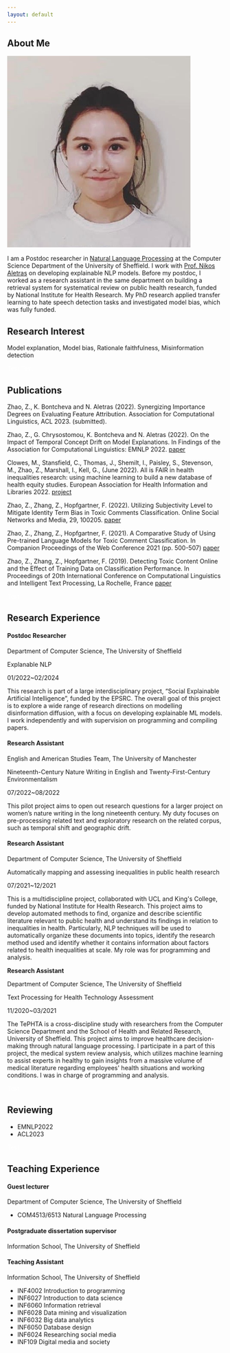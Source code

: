 ```yaml
---
layout: default
---
```


## About Me

<img class="profile-picture" src="avatar.jpg">

I am a Postdoc researcher in [Natural Language Processing](https://www.sheffield.ac.uk/dcs/research/groups/natural-language-processing) at the Computer Science Department of the University of Sheffield. I work with [Prof. Nikos Aletras](https://nikosaletras.com/) on developing explainable NLP models. Before my postdoc, I worked as a research assistant in the same department on building a retrieval system for systematical review on public health research, funded by National Institute for Health Research.
My PhD research applied transfer learning to hate speech detection tasks and investigated model bias, which was fully funded.

## Research Interest

Model explanation, Model bias, Rationale faithfulness, Misinformation detection



<font color=White>Test</font>
<font color=White>Test</font>

## Publications

Zhao, Z., K. Bontcheva and N. Aletras (2022). Synergizing Importance Degrees on Evaluating Feature Attribution. Association for Computational Linguistics, ACL 2023. (submitted).

Zhao, Z., G. Chrysostomou, K. Bontcheva and N. Aletras (2022). On the Impact of Temporal Concept Drift on Model Explanations. In Findings of the Association for Computational Linguistics: EMNLP 2022. [paper](https://aclanthology.org/2022.findings-emnlp.298/)

Clowes, M., Stansfield, C., Thomas, J., Shemilt, I., Paisley, S., Stevenson, M., Zhao, Z., Marshall, I., Kell, G., (June 2022). All is FAIR in health inequalities research: using machine learning to build a new database of health equity studies. European Association for Health Information and Libraries 2022. [project](https://eppi.ioe.ac.uk/eppi-vis/Fair)

Zhao, Z., Zhang, Z., Hopfgartner, F. (2022). Utilizing Subjectivity Level to Mitigate Identity Term Bias in Toxic Comments Classification. Online Social Networks and Media, 29, 100205. [paper](https://www.sciencedirect.com/science/article/abs/pii/S246869642200009X)

Zhao, Z., Zhang, Z., Hopfgartner, F. (2021). A Comparative Study of Using Pre-trained Language Models for Toxic Comment Classification. In Companion Proceedings of the Web Conference 2021 (pp. 500-507) [paper](https://dl.acm.org/doi/abs/10.1145/3442442.3452313#:~:text=Our%20results%20show%20that%2C%20Out,such%20as%20CNN%20and%20BiLSTM.)

Zhao, Z., Zhang, Z., Hopfgartner, F. (2019). Detecting Toxic Content Online and the Effect of Training Data on Classification Performance. In Proceedings of 20th International Conference on Computational Linguistics and Intelligent Text Processing, La Rochelle, France [paper](https://easychair.org/publications/preprint/XGmR)

<font color=White>Test</font>
## Research Experience


#### Postdoc Researcher

Department of Computer Science, The University of Sheffield

Explanable NLP

01/2022~02/2024

This research is part of a large interdisciplinary project, “Social Explainable Artificial Intelligence”, funded
by the EPSRC. The overall goal of this project is to explore a wide range of research directions on modelling disinformation diffusion, with a focus on developing explainable ML models. I work independently and with supervision on programming and compiling papers.



#### Research Assistant 

English and American Studies Team, The University of Manchester

Nineteenth-Century Nature Writing in English and Twenty-First-Century Environmentalism

07/2022~08/2022

This pilot project aims to open out research questions for a larger project on women’s nature writing in the long nineteenth century. My duty focuses on pre-processing related text and exploratory research on the related corpus, such as temporal shift and geographic drift.



#### Research Assistant 

Department of Computer Science, The University of Sheffield

Automatically mapping and assessing inequalities in public health research

07/2021~12/2021

This is a multidiscipline project, collaborated with UCL and King's College, funded by National Institute for Health Research. This project aims to develop automated methods to find, organize and describe scientific literature relevant to public health and understand its findings in relation to inequalities in health. Particularly, NLP techniques will be used to automatically organize these documents into topics, identify the research method used and identify whether it contains information about factors related to health inequalities at scale. My role was for programming and analysis.



**Research Assistant** 

Department of Computer Science, The University of Sheffield

Text Processing for Health Technology Assessment

11/2020~03/2021

The TePHTA is a cross-discipline study with researchers from the Computer Science Department and the School of Health and Related Research, University of Sheffield. This project aims to improve healthcare decision-making through natural language processing. I participate in a part of this project, the medical system review analysis, which utilizes machine learning to assist experts in healthy to gain insights from a massive volume of medical literature regarding employees' health situations and working conditions. I was in charge of programming and analysis.

<font color=White>Test</font>
## Reviewing
- EMNLP2022 
- ACL2023

<font color=White>Test</font>
## Teaching Experience

#### Guest lecturer
Department of Computer Science, The University of Sheffield
- COM4513/6513 Natural Language Processing

#### Postgraduate dissertation supervisor
Information School, The University of Sheffield

#### Teaching Assistant 
Information School, The University of Sheffield

- INF4002 Introduction to programming
- INF6027 Introduction to data science
- INF6060 Information retrieval
- INF6028 Data mining and visualization
- INF6032 Big data analytics
- INF6050 Database design
- INF6024 Researching social media
- INF109 Digital media and society


